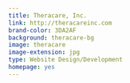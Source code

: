 ```yaml
---
title: Theracare, Inc.
link: http://theracareinc.com
brand-color: 3DA2AF
background: theracare-bg
image: theracare
image-extension: jpg
type: Website Design/Development
homepage: yes
---
```

